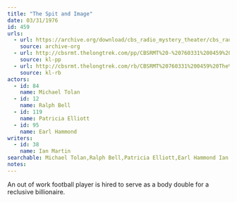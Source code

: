 ```yaml
---
title: "The Spit and Image"
date: 03/31/1976
id: 459
urls: 
  - url: https://archive.org/download/cbs_radio_mystery_theater/cbs_radio_mystery_theater-0451-0500.zip/cbs_radio_mystery_theater-0451-0500%2Fcbsrmt_0459_the_spit_and_image.mp3
    source: archive-org
  - url: http://cbsrmt.thelongtrek.com/pp/CBSRMT%20-%20760331%200459%20The%20Spit%20and%20Image_pp.mp3
    source: kl-pp
  - url: http://cbsrmt.thelongtrek.com/rb/CBSRMT%20760331%200459%20The%20Spit%20and%20Image_wuwm%20recorded%208_15_76.mp3
    source: kl-rb
actors:  
  - id: 84
    name: Michael Tolan  
  - id: 12
    name: Ralph Bell  
  - id: 119
    name: Patricia Elliott  
  - id: 95
    name: Earl Hammond
writers:  
  - id: 38
    name: Ian Martin
searchable: Michael Tolan,Ralph Bell,Patricia Elliott,Earl Hammond Ian Martin
notes:  
---
```

An out of work football player is hired to serve as a body double for a reclusive billionaire.